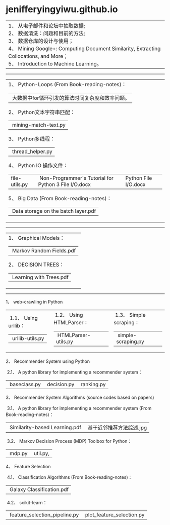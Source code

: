 # jenifferyingyiwu.github.io
<title>
Part I.  &nbsp;&nbsp;从电子邮件和论坛中抽取数据 (From Book-reading-notes)
</title>
<p>
<table>
  <tr>
    <td>
	1、&nbsp;从电子邮件和论坛中抽取数据;<br/>
	2、&nbsp;数据清洗：问题和目前的方法;<br/>
	3、&nbsp;数据仓库的设计与使用；<br/>
	4、&nbsp;Mining Google+: Computing Document Similarity, Extracting Collocations, and More；<br/>
	5、&nbsp;Introduction to Machine Learning。<br/>
    </td>
  </tr>
</table>
</p>
<hr/>
<title>
Part II. &nbsp;&nbsp;Problems encountered in the work
</title>
<table>
  <tr>
    <td>
	1、&nbsp;Python-Loops (From Book-reading-notes)：<br/>
	<table>
  		<tr>
    			<td>
      				&nbsp;大数据中for循环引发的算法时间复杂度和效率问题。
    			</td>
  		</tr>
	</table>
	2、&nbsp;Python文本字符串匹配：<br/>
	<table>
  		<tr>
    			<td>
    				&nbsp;mining-match-text.py
    			</td>
  		</tr>
	</table>
	3、&nbsp;Python多线程：<br/>
	<table>
  		<tr>
    			<td>
    				&nbsp;thread_helper.py 
    			</td>
  		</tr>
	</table>
	4、&nbsp;Python IO 操作文件：<br/>
	<table>
  		<tr>
    			<td>
    				file-utils.py <br/>
    			</td>
    			<td>
    				&nbsp;Non-Programmer's Tutorial for Python 3 File I/O.docx <br/>
    			</td>
    			<td>
    				Python File I/O.docx
    			</td>
  		</tr>
	</table>
	5、&nbsp;Big Data (From Book-reading-notes)：<br/>
	<table>
  		<tr>
    			<td>
    				&nbsp;Data storage on the batch layer.pdf
    			</td>
  		</tr>
	</table>
    </td>
  </tr>
</table>
<hr/>
<title>
Part III.  &nbsp;&nbsp;Machine Learning Algorithms (From Book-reading-notes)
</title>
<table>
<tr>
	<td>
	1、&nbsp;Graphical Models：<br/>
	<table>
  		<tr>
    			<td>
    				&nbsp;Markov Random Fields.pdf
    			</td>
  		</tr>
	</table>
	2、&nbsp;DECISION TREES：<br/>
	<table>
  		<tr>
    			<td>
    				&nbsp;Learning with Trees.pdf
    			</td>
  		</tr>
	</table>
	</td>
</tr>
</table>
<hr/>
<title>
Part IV.  &nbsp;&nbsp;Journal Papers
</title>
<p>
1、&nbsp;web-crawling in Python 
</p>
<table>
<tr>
	<td>
	&nbsp;1.1、&nbsp;Using urllib：<br/>
	<table>
  		<tr>
    			<td>
    				&nbsp;urllib-utils.py
    			</td>
  		</tr>
	</table>
	</td>
	<td>
	&nbsp;1.2、&nbsp;Using HTMLParser： <br/>
	<table>
  		<tr>
    			<td>
    				&nbsp;HTMLParser-utils.py
    			</td>
  		</tr>
	</table>
	</td>
	<td>
	&nbsp;1.3、&nbsp;Simple scraping：<br/>
	<table>
  	<tr>
    		<td>
    			&nbsp;simple-scraping.py
    		</td>
  	</tr>
	</table>
	</td>
</tr>
</table>
2、&nbsp;Recommender System using Python
</p>
<p>
&nbsp;2.1、&nbsp;A python library for implementing a recommender system：<br/>
<table>
  <tr>
    <td>
    &nbsp;baseclass.py
    </td>
    <td>
    &nbsp;decision.py
    </td>
    <td>
    &nbsp;ranking.py
    </td>
  </tr>
</table>
</p>
<p>
3、&nbsp;Recommender System Algorithms (source codes based on papers)
</p>
<p>
&nbsp;3.1、&nbsp;A python library for implementing a recommender system (From Book-reading-notes)：<br/>
<table>
  <tr>
    <td>
    &nbsp;Similarity-based Learning.pdf
    </td>
    <td>
    &nbsp;基于近邻推荐方法综述.jpg
    </td>
  </tr>
</table>
</p>
<p>
&nbsp;3.2、&nbsp;Markov Decision Process (MDP) Toolbox for Python：<br/>
<table>
  <tr>
    <td>
    &nbsp;mdp.py
    </td>
    <td>
    &nbsp;util.py, 
    </td>
  </tr>
</table>
</p>
<p>
4、&nbsp;Feature Selection
</p>
<p>
&nbsp;4.1、&nbsp;Classification Algorithms (From Book-reading-notes)：<br/>
<table>
  <tr>
    <td>
    &nbsp;Galaxy Classification.pdf
    </td>
  </tr>
</table>
</p>
<p>
&nbsp;4.2、&nbsp;scikit-learn：<br/>
<table>
  <tr>
    <td>
    &nbsp;feature_selection_pipeline.py
    </td>
    <td>
    &nbsp;plot_feature_selection.py
    </td>
  </tr>
</table>
</p>
